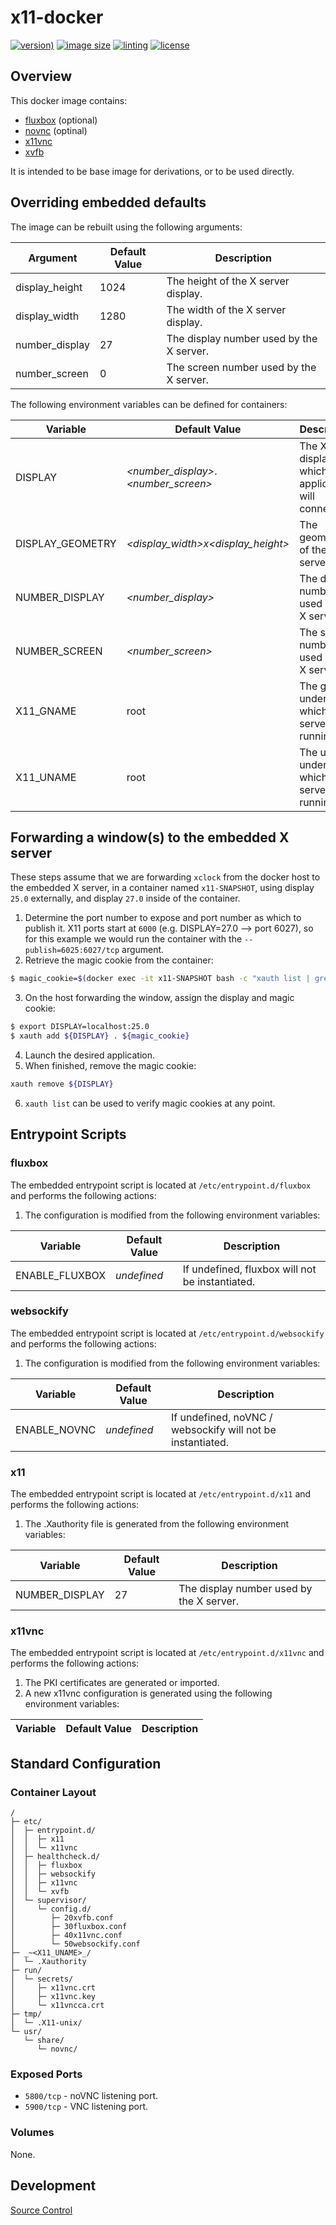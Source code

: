 # x11-docker

[![version)](https://img.shields.io/docker/v/crashvb/x11/latest)](https://hub.docker.com/repository/docker/crashvb/x11)
[![image size](https://img.shields.io/docker/image-size/crashvb/x11/latest)](https://hub.docker.com/repository/docker/crashvb/x11)
[![linting](https://img.shields.io/badge/linting-hadolint-yellow)](https://github.com/hadolint/hadolint)
[![license](https://img.shields.io/github/license/crashvb/x11-docker.svg)](https://github.com/crashvb/x11-docker/blob/master/LICENSE.md)

## Overview

This docker image contains:

* [fluxbox](http://fluxbox.org/) (optional)
* [novnc](https://novnc.com/) (optinal)
* [x11vnc](https://github.com/LibVNC/x11vnc)
* [xvfb](https://www.x.org/releases/X11R7.6/doc/man/man1/Xvfb.1.xhtml)

It is intended to be base image for derivations, or to be used directly.

## Overriding embedded defaults

The image can be rebuilt using the following arguments:

 | Argument | Default Value | Description |
 | -------- | ------------- | ----------- |
 | display\_height | 1024 | The height of the X server display.
 | display\_width | 1280 | The width of the X server display.
 | number\_display | 27 | The display number used by the X server.
 | number\_screen | 0 | The screen number used by the X server.

The following environment variables can be defined for containers:

 | Variable | Default Value | Description |
 | -------- | ------------- | ----------- |
 | DISPLAY | _&lt;number\_display&gt;_._&lt;number\_screen&gt;_ | The X11 display to which client applications will connect.
 | DISPLAY\_GEOMETRY | _&lt;display\_width&gt;_x_&lt;display\_height&gt;_ | The geometry of the X server.
 | NUMBER\_DISPLAY | _&lt;number\_display&gt;_ | The display number used by the X server.
 | NUMBER\_SCREEN | _&lt;number\_screen&gt;_ | The screen number used by the X server.
 | X11\_GNAME | root | The group under which the X server is running.
 | X11\_UNAME | root | The user under which the X server is running.

## Forwarding a window(s) to the embedded X server

These steps assume that we are forwarding `xclock` from the docker host to the embedded X server, in a container named `x11-SNAPSHOT`, using display `25.0` externally, and display `27.0` inside of the container.

1. Determine the port number to expose and port number as which to publish it. X11 ports start at `6000` (e.g. DISPLAY=27.0 --> port 6027), so for this example we would run the container with the `--publish=6025:6027/tcp` argument.
2. Retrieve the magic cookie from the container:
```bash
$ magic_cookie=$(docker exec -it x11-SNAPSHOT bash -c "xauth list | grep \$(hostname)" | awk '{print $3}')
```
3. On the host forwarding the window, assign the display and magic cookie:
```bash
$ export DISPLAY=localhost:25.0
$ xauth add ${DISPLAY} . ${magic_cookie}
```
4. Launch the desired application.
5. When finished, remove the magic cookie:
```bash
xauth remove ${DISPLAY}
```
6. `xauth list` can be used to verify magic cookies at any point.

## Entrypoint Scripts

### fluxbox

The embedded entrypoint script is located at `/etc/entrypoint.d/fluxbox` and performs the following actions:

1. The configuration is modified from the following environment variables:

 | Variable | Default Value | Description |
 | -------- | ------------- | ----------- |
 | ENABLE\_FLUXBOX | _undefined_ | If undefined, fluxbox will not be instantiated.

### websockify

The embedded entrypoint script is located at `/etc/entrypoint.d/websockify` and performs the following actions:

1. The configuration is modified from the following environment variables:

 | Variable | Default Value | Description |
 | -------- | ------------- | ----------- |
 | ENABLE\_NOVNC | _undefined_ | If undefined, noVNC / websockify will not be instantiated.

### x11

The embedded entrypoint script is located at `/etc/entrypoint.d/x11` and performs the following actions:

1. The .Xauthority file is generated from the following environment variables:

 | Variable | Default Value | Description |
 | -------- | ------------- | ----------- |
 | NUMBER\_DISPLAY | 27 | The display number used by the X server.

### x11vnc

The embedded entrypoint script is located at `/etc/entrypoint.d/x11vnc` and performs the following actions:

1. The PKI certificates are generated or imported.
2. A new x11vnc configuration is generated using the following environment variables:

 | Variable | Default Value | Description |
 | -------- | ------------- | ----------- |

## Standard Configuration

### Container Layout

```
/
├─ etc/
│  ├─ entrypoint.d/
│  │  ├─ x11
│  │  └─ x11vnc
│  ├─ healthcheck.d/
│  │  ├─ fluxbox
│  │  ├─ websockify
│  │  ├─ x11vnc
│  │  └─ xvfb
│  └─ supervisor/
│     └─ config.d/
│        ├─ 20xvfb.conf
│        ├─ 30fluxbox.conf
│        ├─ 40x11vnc.conf
│        └─ 50websockify.conf
├─ _~<X11_UNAME>_/
│  └─ .Xauthority
├─ run/
│  └─ secrets/
│     ├─ x11vnc.crt
│     ├─ x11vnc.key
│     └─ x11vncca.crt
├─ tmp/
│  └─ .X11-unix/
└─ usr/
   └─ share/
      └─ novnc/
```

### Exposed Ports

* `5800/tcp` - noVNC listening port.
* `5900/tcp` - VNC listening port.

### Volumes

None.

## Development

[Source Control](https://github.com/crashvb/x11-docker)

